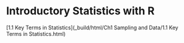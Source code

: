 # Introductory Statistics with R

[1.1 Key Terms in Statistics](_build/html/Ch1 Sampling and Data/1.1 Key Terms in Statistics.html)
